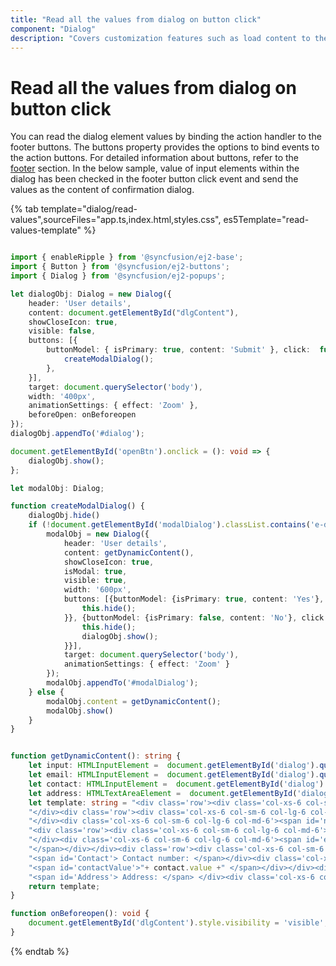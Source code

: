 ```yaml
---
title: "Read all the values from dialog on button click"
component: "Dialog"
description: "Covers customization features such as load content to the dialog from external sources, built-in alert, and confirmation model dialog."
---
```


# Read all the values from dialog on button click

You can read the dialog element values by binding the action handler to the footer buttons. The buttons property provides the options to bind events to the action buttons.
For detailed information about buttons, refer to the [footer](../template/#footer) section.
In the below sample, value of input elements within the dialog has been checked in the footer button click event and send the values as the content of confirmation dialog.

{% tab template="dialog/read-values",sourceFiles="app.ts,index.html,styles.css", es5Template="read-values-template" %}

```typescript

import { enableRipple } from '@syncfusion/ej2-base';
import { Button } from '@syncfusion/ej2-buttons';
import { Dialog } from '@syncfusion/ej2-popups';

let dialogObj: Dialog = new Dialog({
    header: 'User details',
    content: document.getElementById("dlgContent"),
    showCloseIcon: true,
    visible: false,
    buttons: [{
        buttonModel: { isPrimary: true, content: 'Submit' }, click:  function() {
            createModalDialog();
        },
    }],
    target: document.querySelector('body'),
    width: '400px',
    animationSettings: { effect: 'Zoom' },
    beforeOpen: onBeforeopen
});
dialogObj.appendTo('#dialog');

document.getElementById('openBtn').onclick = (): void => {
    dialogObj.show();
};

let modalObj: Dialog;

function createModalDialog() {
    dialogObj.hide()
    if (!document.getElementById('modalDialog').classList.contains('e-dialog')) {
        modalObj = new Dialog({
            header: 'User details',
            content: getDynamicContent(),
            showCloseIcon: true,
            isModal: true,
            visible: true,
            width: '600px',
            buttons: [{buttonModel: {isPrimary: true, content: 'Yes'}, click:  function() {
                this.hide();
            }}, {buttonModel: {isPrimary: false, content: 'No'}, click: function() {
                this.hide();
                dialogObj.show();
            }}],
            target: document.querySelector('body'),
            animationSettings: { effect: 'Zoom' }
        });
        modalObj.appendTo('#modalDialog');
    } else {
        modalObj.content = getDynamicContent();
        modalObj.show()
    }
}


function getDynamicContent(): string {
    let input: HTMLInputElement =  document.getElementById('dialog').querySelector('#name');
    let email: HTMLInputElement =  document.getElementById('dialog').querySelector('#email');
    let contact: HTMLInputElement =  document.getElementById('dialog').querySelector('#contact');
    let address: HTMLTextAreaElement =  document.getElementById('dialog').querySelector('#address');
    let template: string = "<div class='row'><div class='col-xs-6 col-sm-6 col-lg-6 col-md-6'><b>Confirm your details</b></div>" +
    "</div><div class='row'><div class='col-xs-6 col-sm-6 col-lg-6 col-md-6'><span id='name'> Name: </span>" +
    "</div><div class='col-xs-6 col-sm-6 col-lg-6 col-md-6'><span id='nameValue'>"+ input.value + "</span> </div></div>" +
    "<div class='row'><div class='col-xs-6 col-sm-6 col-lg-6 col-md-6'><span id='email'> Email: </span>" +
    "</div><div class='col-xs-6 col-sm-6 col-lg-6 col-md-6'><span id='emailValue'>" + email.value +
    "</span></div></div><div class='row'><div class='col-xs-6 col-sm-6 col-lg-6 col-md-6'>"+
    "<span id='Contact'> Contact number: </span></div><div class='col-xs-6 col-sm-6 col-lg-6 col-md-6'>"+
    "<span id='contactValue'>"+ contact.value +" </span></div></div><div class='row'><div class='col-xs-6 col-sm-6 col-lg-6 col-md-6'>"+
    "<span id='Address'> Address: </span> </div><div class='col-xs-6 col-sm-6 col-lg-6 col-md-6'><span id='AddressValue'>" + address.value +"</span></div></div>"
    return template;
}

function onBeforeopen(): void {
    document.getElementById('dlgContent').style.visibility = 'visible';
}

```

{% endtab %}